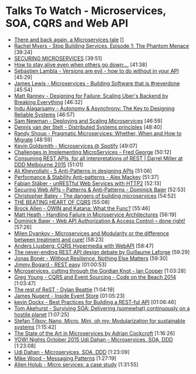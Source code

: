 # Talks To Watch - Microservices, SOA, CQRS and Web API

- [There and back again, a Microservices tale](https://skillsmatter.com/skillscasts/6254-there-and-back-again-a-microservices-tale)  []
- [Rachel Myers - Stop Building Services, Episode 1: The Phantom Menace](https://www.youtube.com/watch?v=qiC9OAculcc) [39:24]
- [SECURING MICROSERVICES](https://vimeo.com/144796652)  [39:51]
- [How to stay alive even when others go down:...](https://www.youtube.com/watch?v=mTIO9fj1UIc) [41:38]
- [Sebastien Lambla - Versions are evil - how to do without in your API](https://vimeo.com/156264107) [45:29]
- [James Lewis - Microservices - Building Software that is #neverdone](https://www.youtube.com/watch?v=JEtxmsJzrnw)  [45:54]
- [Matt Ranney - Designing for Failure: Scaling Uber's Backend by Breaking Everything](https://www.youtube.com/watch?v=nuiLcWE8sPA) [46:32]
- [Indu Alagarsamy - Autonomy & Asynchrony: The Key to Designing Reliable Systems](https://www.youtube.com/watch?v=qe_WK-pGc8w) [46:57]
- [Sam Newman - Deploying and Scaling Microservices](https://www.youtube.com/watch?v=zHKMPee4GmM) [46:59]
- [Dennis van der Stelt - Distributed Systems principles](https://vimeo.com/155653145) [48:40]
- [Randy Shoup - Pragmatic Microservices: Whether, When and How to Migrate](https://www.youtube.com/watch?v=hAwpVXiLH9M)  [48:59]
- [Kevin Goldsmith - Microservices @ Spotify](https://www.youtube.com/watch?v=7LGPeBgNFuU)  [49:07]
- [Challenges in Implementing MicroServices - Fred George](https://www.youtube.com/watch?v=2Fy_xidc11w)  [50:12]
- [Consuming REST APIs, for all interpretations of REST | Darrel Miller at DDD Melbourne 2015](https://www.youtube.com/watch?v=1KWgwc-MFhE)  [51:01]
- [Ali Kheyrollahi - 5 Anti-Patterns in designing APIs](https://vimeo.com/156250743) [51:06]
- [Performance & Stability Anti-patterns - Alex Mackey](https://vimeo.com/200257761) [51:37]
- [Fabian Stäber - unRESTful Web Services with HTTP2](https://www.youtube.com/watch?v=wR3o6HA47Ao)  [52:13]
- [Securing Web APIs – Patterns & Anti-Patterns - Dominick Baier](https://vimeo.com/131635255)  [52:53]
- [Christopher Batey - The dangers of building microservices](https://vimeo.com/138956044) [54:52]
- [THE BEATING HEART OF CQRS](https://vimeo.com/144747595)  [55:08]
- [Brock Allen - OWIN and Katana: What the Func?](https://vimeo.com/97329189)  [55:46]
- [Matt Heath - Handling Failure in Microservice Architectures](https://vimeo.com/155669120) [56:19]
- [Dominick Baier - Web API Authorization & Access Control – done right!](https://vimeo.com/97337305)  [57:26]
- [Milen Dyankov - Microservices and Modularity or the difference between treatment and cure!](https://www.youtube.com/watch?v=O77777Zy_HE)  [58:23]
- [Anders Ljusberg: CQRS Hypermedia with WebAPI](https://vimeo.com/68320468)  [58:47]
- [The never-ending REST API design debate by Guillaume Laforge](https://www.youtube.com/watch?v=48azd2VqtP0)  [59:29]
- [Jonas Bonér - Without Resilience, Nothing Else Matters](https://www.youtube.com/watch?v=NjPVJ7ZKLnY)  [59:30]
- [Jimmy Bogard - REST easy](https://vimeo.com/113725659) [01:00:53]
- [Microservices, cutting through the Gordian Knot - Ian Cooper](https://vimeo.com/132194544)  [1:03:28]
- [Greg Young - CQRS and Event Sourcing - Code on the Beach 2014](https://www.youtube.com/watch?v=JHGkaShoyNs)  [1:03:47]
- [The rest of ReST - Dylan Beattie](https://vimeo.com/131641615)  [1:04:19]
- [James Nugent - Inside Event Store](https://vimeo.com/158160521) [01:05:23]
- [kevin Dockx - Best Practices for Building a REST-ful API](https://vimeo.com/155646004) [01:06:46]
- [Tom Akehurst - Surviving SOA: Delivering (somewhat) continuously on a hostile planet](https://vimeo.com/119542461)  [1:07:25]
- [Stefan Tilkov: Nano, Micro, Mini, oh my: Modularization for sustainable systems](https://www.youtube.com/watch?v=HYiLzji7MuY)  [1:15:42]
- [The State of the Art in Microservices by Adrian Cockcroft](https://www.youtube.com/watch?v=pwpxq9-uw_0) [1:16:26]
- [YOW! Nights October 2015 Udi Dahan - Microservices, SOA, DDD](https://www.youtube.com/watch?v=MTArpO7rSQE)  [1:23:08]
- [Udi Dahan - Microservices, SOA, DDD](https://www.youtube.com/watch?v=MTArpO7rSQE)  [1:23:09]
- [Mike Wood - Messaging Patterns](https://www.youtube.com/watch?v=8B83elj_Z5o) [1:27:19]
- [Allen Holub - Micro services: a case study](https://www.youtube.com/watch?v=CkewmNJVI1I) [1:31:55]
